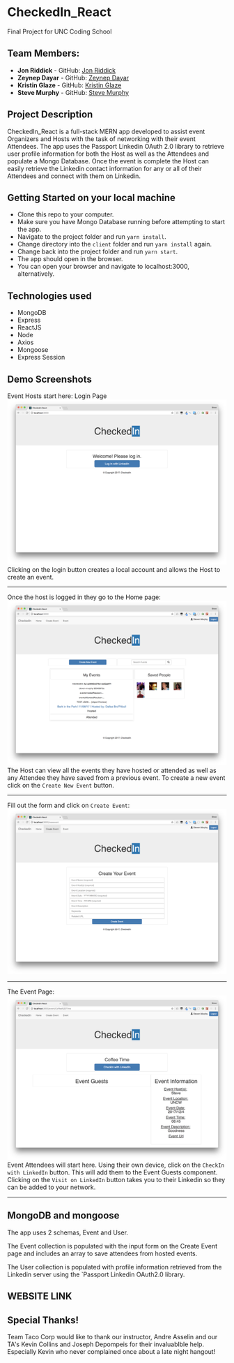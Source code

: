 # CheckedIn_React
Final Project for UNC Coding School

## Team Members:
* **Jon Riddick** - GitHub: [Jon Riddick](https://github.com/jonriddick)
* **Zeynep Dayar** - GitHub: [Zeynep Dayar](https://github.com/zdayar)
* **Kristin Glaze** - GitHub: [Kristin Glaze](https://github.com/kiglaze)
* **Steve Murphy** - GitHub: [Steve Murphy](https://github.com/stevemurphy256)

## Project Description

CheckedIn_React is a full-stack MERN app developed to assist event Organizers and Hosts with the task of networking with their event Attendees. The app uses the Passport Linkedin OAuth 2.0 library to retrieve user profile information for both the Host as well as the Attendees and populate a Mongo Database. Once the event is complete the Host can easily retrieve the Linkedin contact information for any or all of their Attendees and connect with them on Linkedin.

## Getting Started on your local machine

- Clone this repo to your computer.
- Make sure you have Mongo Database running before attempting to start the app.
- Navigate to the project folder and run `yarn install`.
- Change directory into the `client` folder and run `yarn install` again.
- Change back into the project folder and run `yarn start`.
- The app should open in the browser.
- You can open your browser and navigate to localhost:3000, alternatively.

## Technologies used
- MongoDB
- Express
- ReactJS
- Node
- Axios
- Mongoose
- Express Session

## Demo Screenshots
Event Hosts start here: Login Page
![Event Host Login](client/public/assets/img/login.png)
Clicking on the login button creates a local account and allows the Host to create an event.

--------------------------------------------------------------------

Once the host is logged in they go to the Home page:
![User Home](client/public/assets/img/home.png)
The Host can view all the events they have hosted or attended as well as any Attendee they have saved from a previous event. To create a new event click on the `Create New Event` button.

--------------------------------------------------------------------

Fill out the form and click on `Create Event`:
![Create Event Form](client/public/assets/img/createEvent.png)

--------------------------------------------------------------------

The Event Page:
![Event](client/public/assets/img/event.png)
Event Attendees will start here. Using their own device, click on the `CheckIn with LinkedIn` button. This will add them to the Event Guests component. Clicking on the `Visit on LinkedIn` button takes you to their Linkedin so they can be added to your network.

--------------------------------------------------------------------

## MongoDB and mongoose
The app uses 2 schemas, Event and User. 

The Event collection is populated with the input form on the Create Event page and includes an array to save attendees from hosted events.

The User collection is populated with profile information retrieved from the Linkedin server using the `Passport Linkedin OAuth2.0 library.




## WEBSITE LINK



## Special Thanks!
Team Taco Corp would like to thank our instructor, Andre Asselin
and our TA's Kevin Collins and Joseph Depompeis for their invaluablble help. Especially Kevin who never complained once about a late night hangout!


